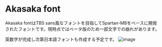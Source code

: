 # Akasaka font

Akasaka fontはTBS sans風なフォントを目指してSpartan-MBをベースに開発されたフォントです。現時点ではベータ版のため一部文字での崩れがあります。

英数字が完成し次第日本語フォントも作成する予定です。
![image](https://user-images.githubusercontent.com/46545607/213388862-ca0d84a1-4bef-43c8-951c-3dedefba5a35.png)
